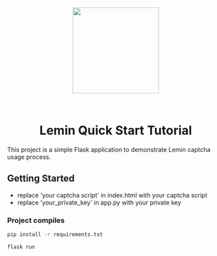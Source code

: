 <p style="padding: 30px" align="center">
  <a href="https://leminnow.com">
    <img width="200" src="https://assets.website-files.com/60d493b79d3973812262066c/60d6025cca81ce4522c799ed_footer-logo.svg" >
  </a>
</p>

<h1 align="center">Lemin Quick Start Tutorial</h1>

This project is a simple Flask application to demonstrate Lemin captcha usage process. 

## Getting Started
- replace 'your captcha script' in index.html with your captcha script
- replace 'your_private_key' in app.py with your private key

### Project compiles
``` bash
pip install -r requirements.txt
```
``` bash
flask run
```